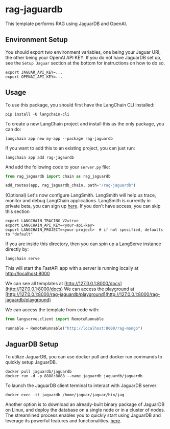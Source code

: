 
# rag-jaguardb

This template performs RAG using JaguarDB and OpenAI.

## Environment Setup

You should export two environment variables, one being your Jaguar URI, the other being your OpenAI API KEY.
If you do not have JaguarDB set up, see the `Setup Jaguar` section at the bottom for instructions on how to do so.

```shell
export JAGUAR_API_KEY=...
export OPENAI_API_KEY=...
```

## Usage

To use this package, you should first have the LangChain CLI installed:

```shell
pip install -U langchain-cli
```

To create a new LangChain project and install this as the only package, you can do:

```shell
langchain app new my-app --package rag-jaguardb
```

If you want to add this to an existing project, you can just run:

```shell
langchain app add rag-jagaurdb
```

And add the following code to your `server.py` file:
```python
from rag_jaguardb import chain as rag_jaguardb

add_routes(app, rag_jaguardb_chain, path="/rag-jaguardb")
```

(Optional) Let's now configure LangSmith. 
LangSmith will help us trace, monitor and debug LangChain applications. 
LangSmith is currently in private beta, you can sign up [here](https://smith.langchain.com/). 
If you don't have access, you can skip this section


```shell
export LANGCHAIN_TRACING_V2=true
export LANGCHAIN_API_KEY=<your-api-key>
export LANGCHAIN_PROJECT=<your-project>  # if not specified, defaults to "default"
```


If you are inside this directory, then you can spin up a LangServe instance directly by:

```shell
langchain serve
```

This will start the FastAPI app with a server is running locally at 
[http://localhost:8000](http://localhost:8000)

We can see all templates at [http://127.0.0.1:8000/docs](http://127.0.0.1:8000/docs)
We can access the playground at [http://127.0.0.1:8000/rag-jaguardb/playground](http://127.0.0.1:8000/rag-jaguardb/playground)  

We can access the template from code with:

```python
from langserve.client import RemoteRunnable

runnable = RemoteRunnable("http://localhost:8000/rag-mongo")
```

## JaguarDB Setup

To utilize JaguarDB, you can use docker pull and docker run commands to quickly setup JaguarDB. 

```shell
docker pull jaguardb/jaguardb 
docker run -d -p 8888:8888 --name jaguardb jaguardb/jaguardb
```

To launch the JaguarDB client terminal to interact with JaguarDB server: 

```shell 
docker exec -it jaguardb /home/jaguar/jaguar/bin/jag
```

Another option is to download an already-built binary package of JaguarDB on Linux, and deploy the database on a single node or in a cluster of nodes. The streamlined process enables you to quickly start using JaguarDB and leverage its powerful features and functionalities. [here](http://www.jaguardb.com/download.html).   